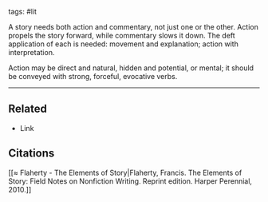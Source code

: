 tags: #lit 

A story needs both action and commentary, not just one or the other. Action propels the story forward, while commentary slows it down. The deft application of each is needed: movement and explanation; action with interpretation. 

Action may be direct and natural, hidden and potential, or mental; it should be conveyed with strong, forceful, evocative verbs. 

---
## Related
- Link

## Citations
[[≈ Flaherty - The Elements of Story|Flaherty, Francis. The Elements of Story: Field Notes on Nonfiction Writing. Reprint edition. Harper Perennial, 2010.]]